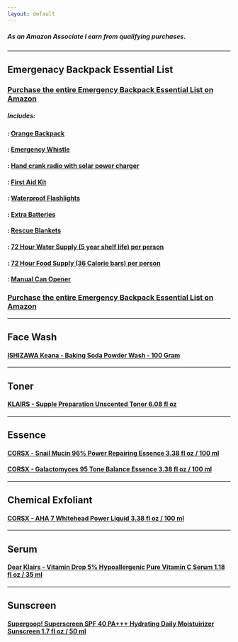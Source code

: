 ```yaml
---
layout: default
---
```

##### As an Amazon Associate I earn from qualifying purchases.
------------------
## Emergenacy Backpack Essential List
### [Purchase the entire Emergency Backpack Essential List on Amazon](https://www.amazon.com/gp/aws/cart/add.html?AssociateTag=emergency-backpack-20&ASIN.1=B07XWX2H1S&Quantity.1=1&ASIN.2=B07RNNMZW3&Quantity.2=1&ASIN.3=B018I4BPNU&Quantity.3=1&ASIN.4=B08HHK3BXN&Quantity.4=1&ASIN.5=B01B8VPM7A&Quantity.5=1&ASIN.6=B094D3K2W9&Quantity.6=1&ASIN.7=B09V7W74NQ&Quantity.7=1&ASIN.8=B0134DAXJ2&Quantity.8=1&ASIN.9=B00NGYGCH2&Quantity.9=1&ASIN.10=B09HKDGHX1&Quantity.10=1)
##### Includes:
#### : [Orange Backpack](https://www.amazon.com/Lightweight-Backpack-Foldable-Waterproof-Backpacks/dp/B07XWX2H1S?crid=NV9SVHCJ5U15&keywords=emergency%2Borange%2Bbackpack&qid=1692301898&sprefix=emergency%2Borange%2Bbackpack%2Caps%2C151&sr=8-17&th=1&linkCode=ll1&tag=emergency-backpack-20&linkId=3e2271071b329735df3b461edae5f207&language=en_US&ref_=as_li_ss_tl)
#### : [Emergency Whistle](https://www.amazon.com/LuxoGear-Emergency-Whistles-Lifeguard-Signaling/dp/B07RNNMZW3?crid=ER0EPBENEAHO&keywords=emergency%2Bwhistle&qid=1692302420&sprefix=emergency%2Bwhistle%2Caps%2C205&sr=8-5&th=1&linkCode=ll1&tag=emergency-backpack-20&linkId=8064986cf8a2eefab9f7b4d08085c66d&language=en_US&ref_=as_li_ss_tl)
#### : [Hand crank radio with solar power charger](https://www.amazon.com/Upgraded-Esky-Portable-Emergency-Flashlight/dp/B018I4BPNU?keywords=hand%2Bcrank%2Bradio&qid=1692304899&sr=8-3&th=1&linkCode=ll1&tag=emergency-backpack-20&linkId=572d3d32977a87e9af690381cafc1215&language=en_US&ref_=as_li_ss_tl)
#### : [First Aid Kit](https://www.amazon.com/Small-Waterproof-Car-First-Aid-Kit-Emergency-Kit/dp/B08HHK3BXN?crid=1AKVBFG0HGB1&keywords=first%2Baid%2Bkit&qid=1692305061&sprefix=first%2Baid%2Bkit%2Caps%2C162&sr=8-3-spons&sp_csd=d2lkZ2V0TmFtZT1zcF9hdGY&th=1&linkCode=ll1&tag=emergency-backpack-20&linkId=ce0e27cf088df5a0f80178d6627f7909&language=en_US&ref_=as_li_ss_tl)
#### : [Waterproof Flashlights](https://www.amazon.com/Flashlights-Hausbell-Flashlight-Modes-Gifted/dp/B01B8VPM7A?crid=3666MRWKFCGWD&keywords=emergency%2Bflashlight&qid=1692305126&sprefix=emergency%2Bflashligh%2Caps%2C164&sr=8-4-spons&sp_csd=d2lkZ2V0TmFtZT1zcF9hdGY&th=1&linkCode=ll1&tag=emergency-backpack-20&linkId=2f283edd25f5ba28caa225b9bd4d40ce&language=en_US&ref_=as_li_ss_tl)
#### : [Extra Batteries](https://www.amazon.com/Amazon-Basics-Count-High-Performance-Batteries/dp/B094D3K2W9?crid=1YJIW7ET56JT&keywords=battery%2Bmix%2Bpack&qid=1692305212&sprefix=battery%2Bmix%2Bpack%2Caps%2C162&sr=8-7&th=1&linkCode=ll1&tag=emergency-backpack-20&linkId=1759c07f2061080cb3106c4e9a01cf87&language=en_US&ref_=as_li_ss_tl)
#### : [Rescue Blankets](https://www.amazon.com/Emergency-Blankets-Thermal-Gigantic-Survival/dp/B09V7W74NQ?crid=36I47GSSXOLES&keywords=emergency%2Bblanket&qid=1692305267&sprefix=emergency%2Bblanket%2Caps%2C170&sr=8-3-spons&sp_csd=d2lkZ2V0TmFtZT1zcF9hdGY&th=1&linkCode=ll1&tag=emergency-backpack-20&linkId=4ac224ee97580e0afd5b5a22339ff5d6&language=en_US&ref_=as_li_ss_tl)
#### : [72 Hour Water Supply (5 year shelf life) per person](https://www.amazon.com/Datrex-Emergency-Water-Packet-4-227/dp/B0134DAXJ2?crid=VH7DP81PTPBU&keywords=emergency%2Bwater%2B72%2Bhours&qid=1692305449&sprefix=emergency%2Bwater%2B72%2Bhours%2Caps%2C176&sr=8-5&th=1&linkCode=ll1&tag=emergency-backpack-20&linkId=366fce509214c5f5040bb2f48705422d&language=en_US&ref_=as_li_ss_tl)
#### : [72 Hour Food Supply (36 Calorie bars) per person](https://www.amazon.com/Grizzly-Gear-Emergency-Food-Rations/dp/B00NGYGCH2?crid=3TN0GWJ5ZLPWS&keywords=emergency+food+ration+bars&qid=1692305960&sprefix=emergency+food+ration+bars%2Caps%2C151&sr=8-7&linkCode=ll1&tag=emergency-backpack-20&linkId=79f7c2d97cfcc768f9e021478a7f3e93&language=en_US&ref_=as_li_ss_tl)
#### : [Manual Can Opener](https://www.amazon.com/Mebotem-Handheld-Comfortable-Openers-Oversized/dp/B09HKDGHX1?crid=2QT57D2HK8EFA&keywords=manual%2Bcan%2Bopener&qid=1692305569&sprefix=manual%2Bcan%2Bopener%2Caps%2C203&sr=8-8&th=1&linkCode=ll1&tag=emergency-backpack-20&linkId=8655e97a9ccb48372de824d2e4c96239&language=en_US&ref_=as_li_ss_tl)
### [Purchase the entire Emergency Backpack Essential List on Amazon](https://www.amazon.com/gp/aws/cart/add.html?AssociateTag=emergency-backpack-20&ASIN.1=B07XWX2H1S&Quantity.1=1&ASIN.2=B07RNNMZW3&Quantity.2=1&ASIN.3=B018I4BPNU&Quantity.3=1&ASIN.4=B08HHK3BXN&Quantity.4=1&ASIN.5=B01B8VPM7A&Quantity.5=1&ASIN.6=B094D3K2W9&Quantity.6=1&ASIN.7=B09V7W74NQ&Quantity.7=1&ASIN.8=B0134DAXJ2&Quantity.8=1&ASIN.9=B00NGYGCH2&Quantity.9=1&ASIN.10=B09HKDGHX1&Quantity.10=1)



------------------
## Face Wash
#### [ISHIZAWA Keana - Baking Soda Powder Wash - 100 Gram](https://www.amazon.com/ISHIZAWA-Keana-Baking-Soda-Powder/dp/B0012YVY3K?pd_rd_w=dBxhi&content-id=amzn1.sym.724fac2e-0491-4f7a-a10d-2221f9a8bc9a&pf_rd_p=724fac2e-0491-4f7a-a10d-2221f9a8bc9a&pf_rd_r=4WWR37J7T5V9PX3YMMW5&pd_rd_wg=ndOf0&pd_rd_r=cd39f466-c0ea-49cd-90b0-6959f9018779&pd_rd_i=B0012YVY3K&psc=1&ref_=pd_bap_d_grid_rp_0_3_i&_encoding=UTF8&tag=skincare0cc6-20&linkCode=ur2&linkId=16be59786403051dd492046e2f3fbfc6&camp=1789&creative=9325)
------------------
## Toner
#### [KLAIRS - Supple Preparation Unscented Toner 6.08 fl oz](https://www.amazon.com/gp/product/B07B65NJLV/ref=ppx_yo_dt_b_search_asin_title?ie=UTF8&th=1&_encoding=UTF8&tag=skincare0cc6-20&linkCode=ur2&linkId=e3d422a5d94bc9deb65c7c3f08021663&camp=1789&creative=9325) 
------------------
## Essence
#### [CORSX - Snail Mucin 96% Power Repairing Essence 3.38 fl oz / 100 ml](https://www.amazon.com/COSRX-Repairing-Hydrating-Secretion-Phthalates/dp/B00PBX3L7K?pd_rd_w=Si9AE&content-id=amzn1.sym.724fac2e-0491-4f7a-a10d-2221f9a8bc9a&pf_rd_p=724fac2e-0491-4f7a-a10d-2221f9a8bc9a&pf_rd_r=SZVDN6ZW8DA22QBJH7A2&pd_rd_wg=82HYz&pd_rd_r=d279979b-e844-48cc-bc05-bd2197a23380&pd_rd_i=B00PBX3L7K&psc=1&ref_=pd_bap_d_grid_rp_0_7_t&_encoding=UTF8&tag=skincare0cc6-20&linkCode=ur2&linkId=bf822871691fb83c3faeddbb3a90c521&camp=1789&creative=9325)
#### [CORSX - Galactomyces 95 Tone Balance Essence 3.38 fl oz / 100 ml](https://www.amazon.com/COSRX-Galactomyces-Balancing-Essence-Brighten/dp/B07DKC23D5?pd_rd_w=Si9AE&content-id=amzn1.sym.724fac2e-0491-4f7a-a10d-2221f9a8bc9a&pf_rd_p=724fac2e-0491-4f7a-a10d-2221f9a8bc9a&pf_rd_r=SZVDN6ZW8DA22QBJH7A2&pd_rd_wg=82HYz&pd_rd_r=d279979b-e844-48cc-bc05-bd2197a23380&pd_rd_i=B07DKC23D5&psc=1&ref_=pd_bap_d_grid_rp_0_16_t&_encoding=UTF8&tag=skincare0cc6-20&linkCode=ur2&linkId=b4894fdbab03bc0063e270147814fdab&camp=1789&creative=9325)
------------------
## Chemical Exfoliant
#### [CORSX - AHA 7 Whitehead Power Liquid 3.38 fl oz / 100 ml](https://www.amazon.com/COSRX-Whitehead-Power-Liquid-100ml/dp/B00OZ9WOD8?pd_rd_w=Si9AE&content-id=amzn1.sym.724fac2e-0491-4f7a-a10d-2221f9a8bc9a&pf_rd_p=724fac2e-0491-4f7a-a10d-2221f9a8bc9a&pf_rd_r=SZVDN6ZW8DA22QBJH7A2&pd_rd_wg=82HYz&pd_rd_r=d279979b-e844-48cc-bc05-bd2197a23380&pd_rd_i=B00OZ9WOD8&ref_=pd_bap_d_grid_rp_0_11_t&th=1&_encoding=UTF8&tag=skincare0cc6-20&linkCode=ur2&linkId=898e03b40cc82b1e01531456d2a1f941&camp=1789&creative=9325)
------------------
## Serum
#### [Dear Klairs - Vitamin Drop 5% Hypoallergenic Pure Vitamin C Serum 1.18 fl oz / 35 ml](https://www.amazon.com/gp/product/B010FOFSH0/ref=ppx_yo_dt_b_asin_title_o00_s00?ie=UTF8&psc=1&_encoding=UTF8&tag=skincare0cc6-20&linkCode=ur2&linkId=215f19cb98d1e356f0b23b1bb4ced82b&camp=1789&creative=9325)
------------------
## Sunscreen
#### [Supergoop! Superscreen SPF 40 PA+++ Hydrating Daily Moistuirizer Sunscreen 1.7 fl oz / 50 ml](https://www.amazon.com/gp/product/B07VR6BBY8/ref=ppx_yo_dt_b_search_asin_title?ie=UTF8&th=1&_encoding=UTF8&tag=skincare0cc6-20&linkCode=ur2&linkId=1487cb8a9660bf389ac2b909748b45e3&camp=1789&creative=9325)

